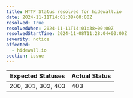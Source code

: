 ```yaml
---
title: HTTP Status resolved for hidewall.io
date: 2024-11-11T14:01:38+00:00Z
resolved: True
resolvedWhen: 2024-11-11T14:01:38+00:00Z
resolvedStartTime: 2024-11-08T11:28:04+00:00Z
severity: notice
affected:
  - hidewall.io
section: issue
---
```


| Expected Statuses | Actual Status  |
|-------------------|----------------|
| 200, 301, 302, 403 | 403 |
